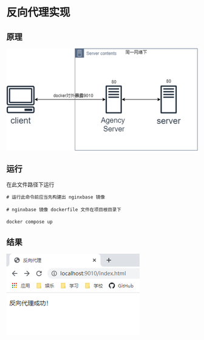 # 反向代理实现

## 原理


![反向代理测试原理图](photo/反向代理测试原理图.png)


## 运行


在此文件路径下运行


``` shell
# 运行此命令前应当先构建出 nginxbase 镜像

# nginxbase 镜像 dockerfile 文件在项目根目录下

docker compose up
```

## 结果

![反向代理测试结果图](photo/反向代理测试结果图.png)
